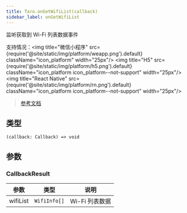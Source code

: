 ```yaml
---
title: Taro.onGetWifiList(callback)
sidebar_label: onGetWifiList
---
```


监听获取到 Wi-Fi 列表数据事件

支持情况：<img title="微信小程序" src={require('@site/static/img/platform/weapp.png').default} className="icon_platform" width="25px"/> <img title="H5" src={require('@site/static/img/platform/h5.png').default} className="icon_platform icon_platform--not-support" width="25px"/> <img title="React Native" src={require('@site/static/img/platform/rn.png').default} className="icon_platform icon_platform--not-support" width="25px"/>

> [参考文档](https://developers.weixin.qq.com/miniprogram/dev/api/device/wifi/wx.onGetWifiList.html)

## 类型

```tsx
(callback: Callback) => void
```

## 参数

### CallbackResult

| 参数 | 类型 | 说明 |
| --- | --- | --- |
| wifiList | `WifiInfo[]` | Wi-Fi 列表数据 |
